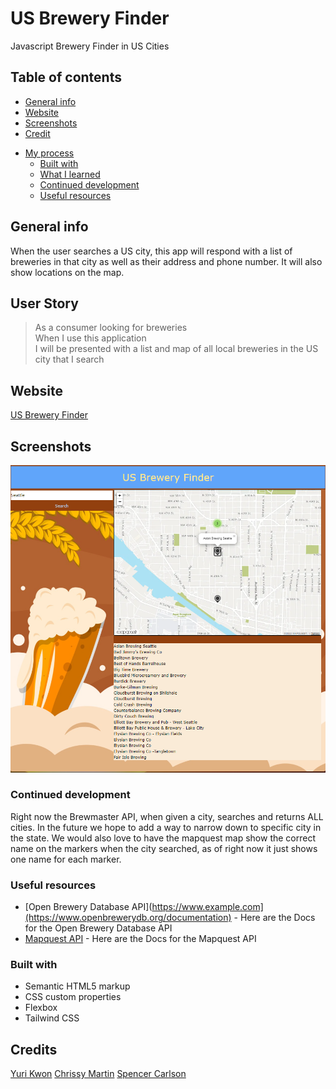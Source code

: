 # US Brewery Finder
Javascript Brewery Finder in US Cities

## Table of contents
* [General info](#general-info)
* [Website](#webpage-URL)
* [Screenshots](#screenshots)
* [Credit](#credits)

- [My process](#my-process)
  - [Built with](#built-with)
  - [What I learned](#what-i-learned)
  - [Continued development](#continued-development)
  - [Useful resources](#useful-resources)

## General info
When the user searches a US city, this app will respond with a list of breweries in that city as well as their address and phone number. It will also show locations on the map.

## User Story

> <p>As a consumer looking for breweries<br>
> When I use this application<br>
> I will be presented with a list and map of all local breweries in the US city that I search</p>


## Website
[US Brewery Finder](https://anomic84.github.io/US-Brewery-Finder/)

## Screenshots
![Brewery Finder Screenshot](USBreweryFinder.png)

### Continued development

Right now the Brewmaster API, when given a city, searches and returns ALL cities. In the future we hope to add a way to narrow down to specific city in the state. We would also love to have the mapquest map show the correct name on the markers when the city searched, as of right now it just shows one name for each marker.

### Useful resources

- [Open Brewery Database API](https://www.example.com](https://www.openbrewerydb.org/documentation) - Here are the Docs for the Open Brewery Database API
- [Mapquest API]([https://www.example.com](https://developer.mapquest.com/documentation/)) - Here are the Docs for the Mapquest API

### Built with

- Semantic HTML5 markup
- CSS custom properties
- Flexbox
- Tailwind CSS

## Credits
[Yuri Kwon](https://github.com/uriyuri00)
[Chrissy Martin](https://github.com/chrissy-martin)
[Spencer Carlson](https://github.com/anomic84)


